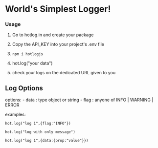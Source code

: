 # World's Simplest Logger! 

### Usage  

1. Go to hotlog.in and create your package 

2. Copy the API_KEY into your project's .env file 

3. `npm i hotlogjs`

4. hot.log("your data")

5. check your logs on the dedicated URL given to you 


## Log Options 

options: 
    - data : type object or string 
    - flag : anyone of INFO | WARNING | ERROR 

examples:

`hot.log("log 1",{flag:"INFO"})` 

`hot.log("log with only message")`  

`hot.log("log 1",{data:{prop:"value"}})` 

